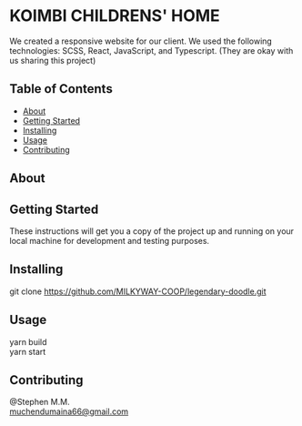 # KOIMBI CHILDRENS' HOME

We created a responsive website for our client. We used the following technologies: SCSS, React, JavaScript, and Typescript.
(They are okay with us sharing this project)

## Table of Contents

- [About](#about)
- [Getting Started](#getting_started)
- [Installing](#installing)
- [Usage](#usage)
- [Contributing](#contributing)

## About

## Getting Started

These instructions will get you a copy of the project up and running on your local machine for development and testing purposes.

## Installing

git clone https://github.com/MILKYWAY-COOP/legendary-doodle.git

## Usage

yarn build <br/>
yarn start

## Contributing

@Stephen M.M. <br/>
muchendumaina66@gmail.com